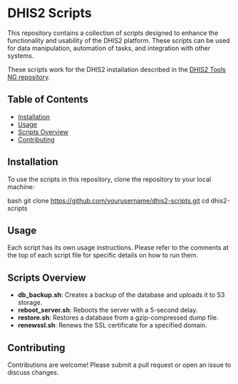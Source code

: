 # DHIS2 Scripts

This repository contains a collection of scripts designed to enhance the functionality and usability of the DHIS2 platform. These scripts can be used for data manipulation, automation of tasks, and integration with other systems.

These scripts work for the DHIS2 installation described in the [DHIS2 Tools NG repository](https://github.com/bobjolliffe/dhis2-tools-ng).


## Table of Contents

- [Installation](#installation)
- [Usage](#usage)
- [Scripts Overview](#scripts-overview)
- [Contributing](#contributing)


## Installation

To use the scripts in this repository, clone the repository to your local machine:


bash
git clone https://github.com/yourusername/dhis2-scripts.git
cd dhis2-scripts



## Usage

Each script has its own usage instructions. Please refer to the comments at the top of each script file for specific details on how to run them.

## Scripts Overview

- **db_backup.sh**: Creates a backup of the database and uploads it to S3 storage.
- **reboot_server.sh**: Reboots the server with a 5-second delay.
- **restore.sh**: Restores a database from a gzip-compressed dump file.
- **renewssl.sh**: Renews the SSL certificate for a specified domain.

## Contributing

Contributions are welcome! Please submit a pull request or open an issue to discuss changes.

